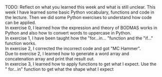 TODO: Reflect on what you learned this week and what is still unclear.
This week I have learned some basic Python vocabulary, functions and code in the lecture.
Then we did some Python exercises to understand how code can be applied.        
In exercise 0, I learned how the expression and theory of BODMAS works in Python and also how to convert words to uppercase in Python.       
In exercise 1, I have been taught how the "for...in... "function and the "if..." function works.      
In exercise 2, I corrected the incorrect code and got "MC Hammer".      
Due to exercise 2, I learned how to generate a word array and concatenation array and print that result out.  
In exercise 3, I learned how to apply functions to get what I expect. Use the " for...in" function to get what the shape what I expect 